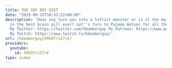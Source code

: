 ```yaml
---
title: THE SOY BOY DIET
date: "2019-09-15T10:33:22+08:00"
description: 'Does soy turn you into a leftist monster or is it the main ingredient
  in the best brain pill ever? Let''s turn to Pajama Watson for all the non-answers!
  My Twitter: https://twitter.com/hbomberguy My Patreon: https://www.patreon.com/Hbomb
  My Twitch: https://www.twitch.tv/hbomberguy/'
url: /hbomberguy/5MS0TrsI7rE/
providers:
  youtube:
    id: 5MS0TrsI7rE
type: video
---
```


